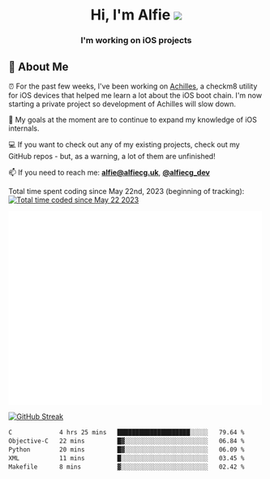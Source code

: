 <h1 align="center">Hi, I'm Alfie <img src="https://raw.githubusercontent.com/MartinHeinz/MartinHeinz/master/wave.gif" width="30px"></h1>
<h3 align="center">I'm working on iOS projects</h3>


## 📖 About Me

⏰ For the past few weeks, I've been working on [Achilles](https://github.com/alfiecg24/Achilles), a checkm8 utility for iOS devices that helped me learn a lot about the iOS boot chain. I'm now starting a private project so development of Achilles will slow down.

🎯 My goals at the moment are to  continue to expand my knowledge of iOS internals.

💻 If you want to check out any of my existing projects, check out my GitHub repos - but, as a warning, a lot of them are unfinished!

📫 If you need to reach me: **alfie@alfiecg.uk**, **[@alfiecg_dev](https://twitter.com/alfiecg_dev)**

Total time spent coding since May 22nd, 2023 (beginning of tracking): <a href="https://wakatime.com/@61592169-b9cf-4af8-b6fa-8ac7d4369b01"><img src="https://wakatime.com/badge/user/61592169-b9cf-4af8-b6fa-8ac7d4369b01.svg" alt="Total time coded since May 22 2023" /></a>


<img align="center" src="/github-metrics.svg" alt="Metrics" width="500">

[![GitHub Streak](https://streak-stats.demolab.com/?user=alfiecg24)](https://git.io/streak-stats)

<!--START_SECTION:waka-->

```txt
C             4 hrs 25 mins   ████████████████████░░░░░   79.64 %
Objective-C   22 mins         █▓░░░░░░░░░░░░░░░░░░░░░░░   06.84 %
Python        20 mins         █▓░░░░░░░░░░░░░░░░░░░░░░░   06.09 %
XML           11 mins         █░░░░░░░░░░░░░░░░░░░░░░░░   03.45 %
Makefile      8 mins          ▓░░░░░░░░░░░░░░░░░░░░░░░░   02.42 %
```

<!--END_SECTION:waka-->
